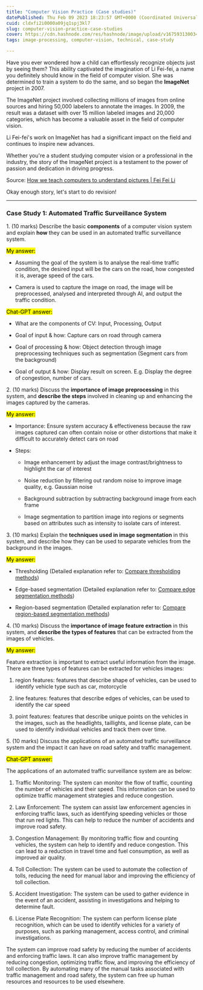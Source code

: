```yaml
---
title: "Computer Vision Practice (Case studies)"
datePublished: Thu Feb 09 2023 18:23:57 GMT+0000 (Coordinated Universal Time)
cuid: cldxfi2i0000a09jq1spj3kl7
slug: computer-vision-practice-case-studies
cover: https://cdn.hashnode.com/res/hashnode/image/upload/v1675931300347/22ee4d4a-e1ed-44bd-a6f6-9e9c482ea047.jpeg
tags: image-processing, computer-vision, technical, case-study

---
```


Have you ever wondered how a child can effortlessly recognize objects just by seeing them? This ability captivated the imagination of Li Fei-fei, a name you definitely should know in the field of computer vision. She was determined to train a system to do the same, and so began the **ImageNet** project in 2007.

The ImageNet project involved collecting millions of images from online sources and hiring 50,000 labelers to annotate the images. In 2009, the result was a dataset with over 15 million labeled images and 20,000 categories, which has become a valuable asset in the field of computer vision.

Li Fei-fei's work on ImageNet has had a significant impact on the field and continues to inspire new advances.

Whether you're a student studying computer vision or a professional in the industry, the story of the ImageNet project is a testament to the power of passion and dedication in driving progress.

Source: [How we teach computers to understand pictures | Fei Fei Li](https://youtu.be/40riCqvRoMs)

Okay enough story, let's start to do revision!

---

### Case Study 1: Automated Traffic Surveillance System

1\. (10 marks) Describe the basic **components** of a computer vision system and explain **how** they can be used in an automated traffic surveillance system.

<mark>My answer:</mark>

* Assuming the goal of the system is to analyse the real-time traffic condition, the desired input will be the cars on the road, how congested it is, average speed of the cars.
    
* Camera is used to capture the image on road, the image will be preprocessed, analysed and interpreted through AI, and output the traffic condition.
    

<mark>Chat-GPT answer:</mark>

* What are the components of CV: Input, Processing, Output
    
* Goal of input & how: Capture cars on road through camera
    
* Goal of processing & how: Object detection through image preprocessing techniques such as segmentation (Segment cars from the background)
    
* Goal of output & how: Display result on screen. E.g. Display the degree of congestion, number of cars.
    

2\. (10 marks) Discuss the **importance of image preprocessing** in this system, and **describe the steps** involved in cleaning up and enhancing the images captured by the cameras.

<mark>My answer:</mark>

* Importance: Ensure system accuracy & effectiveness because the raw images captured can often contain noise or other distortions that make it difficult to accurately detect cars on road
    
* Steps:
    
    * Image enhancement by adjust the image contrast/brightness to highlight the car of interest
        
    * Noise reduction by filtering out random noise to improve image quality, e.g. Gaussian noise
        
    * Background subtraction by subtracting background image from each frame
        
    * Image segmentation to partition image into regions or segments based on attributes such as intensity to isolate cars of interest.
        

3\. (10 marks) Explain the **techniques used in image segmentation** in this system, and describe how they can be used to separate vehicles from the background in the images.

<mark>My answer:</mark>

* Thresholding (Detailed explanation refer to: [Compare thresholding methods](https://teohsinyee.hashnode.dev/computer-vision-compare-thresholding-methods))
    
* Edge-based segmentation (Detailed explanation refer to: [Compare edge segmentation methods](https://teohsinyee.hashnode.dev/edge-segmentation-methods))
    
* Region-based segmentation (Detailed explanation refer to: [Compare region-based segmentation methods](https://teohsinyee.hashnode.dev/computer-vision-compare-region-based-segmentation-methods))
    

4\. (10 marks) Discuss the **importance of image feature extraction** in this system, and **describe the types of features** that can be extracted from the images of vehicles.

<mark>My answer:</mark>

Feature extraction is important to extract useful information from the image. There are three types of features can be extracted for vehicles images:

1. region features: features that describe shape of vehicles, can be used to identify vehicle type such as car, motorcycle
    
2. line features: features that describe edges of vehicles, can be used to identify the car speed
    
3. point features: features that describe unique points on the vehicles in the images, such as the headlights, taillights, and license plate, can be used to identify individual vehicles and track them over time.
    

5\. (10 marks) Discuss the applications of an automated traffic surveillance system and the impact it can have on road safety and traffic management.

<mark>Chat-GPT answer:</mark>

The applications of an automated traffic surveillance system are as below:

1. Traffic Monitoring: The system can monitor the flow of traffic, counting the number of vehicles and their speed. This information can be used to optimize traffic management strategies and reduce congestion.
    
2. Law Enforcement: The system can assist law enforcement agencies in enforcing traffic laws, such as identifying speeding vehicles or those that run red lights. This can help to reduce the number of accidents and improve road safety.
    
3. Congestion Management: By monitoring traffic flow and counting vehicles, the system can help to identify and reduce congestion. This can lead to a reduction in travel time and fuel consumption, as well as improved air quality.
    
4. Toll Collection: The system can be used to automate the collection of tolls, reducing the need for manual labor and improving the efficiency of toll collection.
    
5. Accident Investigation: The system can be used to gather evidence in the event of an accident, assisting in investigations and helping to determine fault.
    
6. License Plate Recognition: The system can perform license plate recognition, which can be used to identify vehicles for a variety of purposes, such as parking management, access control, and criminal investigations.
    

The system can improve road safety by reducing the number of accidents and enforcing traffic laws. It can also improve traffic management by reducing congestion, optimizing traffic flow, and improving the efficiency of toll collection. By automating many of the manual tasks associated with traffic management and road safety, the system can free up human resources and resources to be used elsewhere.